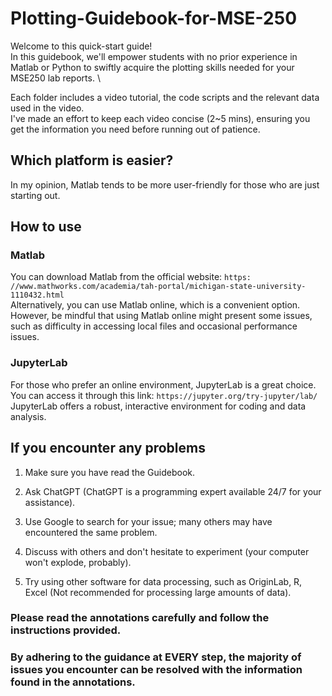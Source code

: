 # Plotting-Guidebook-for-MSE-250

Welcome to this quick-start guide! \
In this guidebook, we'll empower students with no prior experience in Matlab or Python to swiftly acquire the plotting skills needed for your MSE250 lab reports. \

Each folder includes a video tutorial, the code scripts and the relevant data used in the video. \
I've made an effort to keep each video concise (2~5 mins), ensuring you get the information you need before running out of patience.

## Which platform is easier? 
In my opinion, Matlab tends to be more user-friendly for those who are just starting out.

## How to use

### Matlab
You can download Matlab from the official website: `https: //www.mathworks.com/academia/tah-portal/michigan-state-university-1110432.html` \
Alternatively, you can use Matlab online, which is a convenient option. However, be mindful that using Matlab online might present some issues, such as difficulty in accessing local files and occasional performance issues.

### JupyterLab
For those who prefer an online environment, JupyterLab is a great choice. You can access it through this link: `https://jupyter.org/try-jupyter/lab/` \
JupyterLab offers a robust, interactive environment for coding and data analysis.

## If you encounter any problems
1. Make sure you have read the Guidebook.

2. Ask ChatGPT (ChatGPT is a programming expert available 24/7 for your assistance).

3. Use Google to search for your issue; many others may have encountered the same problem.

4. Discuss with others and don't hesitate to experiment (your computer won't explode, probably).

5. Try using other software for data processing, such as OriginLab, R, Excel (Not recommended for processing large amounts of data).

### Please read the annotations carefully and follow the instructions provided.
### By adhering to the guidance at EVERY step, the majority of issues you encounter can be resolved with the information found in the annotations.
